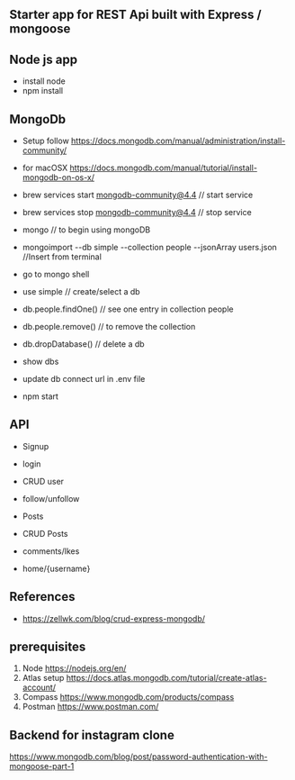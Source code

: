 ## Starter app for REST Api built with Express / mongoose

## Node js app

- install node
- npm install


## MongoDb

- Setup follow https://docs.mongodb.com/manual/administration/install-community/
- for macOSX https://docs.mongodb.com/manual/tutorial/install-mongodb-on-os-x/

- brew services start mongodb-community@4.4 // start service
- brew services stop mongodb-community@4.4 // stop service
- mongo // to begin using mongoDB

- mongoimport --db simple --collection people --jsonArray users.json //Insert from terminal
- go to mongo shell
- use simple // create/select a db
- db.people.findOne() // see one entry in collection people
- db.people.remove() // to remove the collection
- db.dropDatabase() // delete a db
- show dbs
- update db connect url in .env file
- npm start

## API

- Signup
- login
- CRUD user
- follow/unfollow

- Posts
- CRUD Posts
- comments/lkes
- home/{username}


## References
- https://zellwk.com/blog/crud-express-mongodb/

## prerequisites

1. Node https://nodejs.org/en/
2. Atlas setup https://docs.atlas.mongodb.com/tutorial/create-atlas-account/
3. Compass https://www.mongodb.com/products/compass
4. Postman https://www.postman.com/



## Backend for instagram clone

https://www.mongodb.com/blog/post/password-authentication-with-mongoose-part-1
